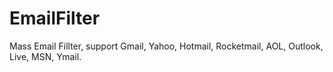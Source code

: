 # EmailFilter
Mass Email Fillter, support Gmail, Yahoo, Hotmail, Rocketmail, AOL, Outlook, Live, MSN, Ymail.
